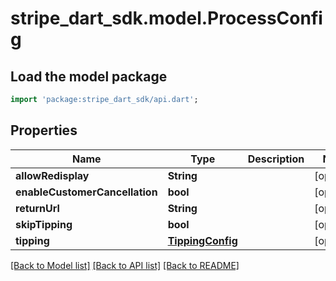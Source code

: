 # stripe_dart_sdk.model.ProcessConfig

## Load the model package
```dart
import 'package:stripe_dart_sdk/api.dart';
```

## Properties
Name | Type | Description | Notes
------------ | ------------- | ------------- | -------------
**allowRedisplay** | **String** |  | [optional] 
**enableCustomerCancellation** | **bool** |  | [optional] 
**returnUrl** | **String** |  | [optional] 
**skipTipping** | **bool** |  | [optional] 
**tipping** | [**TippingConfig**](TippingConfig.md) |  | [optional] 

[[Back to Model list]](../README.md#documentation-for-models) [[Back to API list]](../README.md#documentation-for-api-endpoints) [[Back to README]](../README.md)


